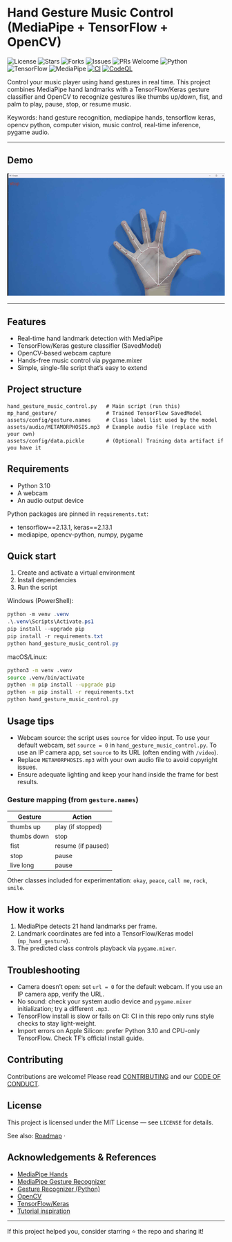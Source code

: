 # Hand Gesture Music Control (MediaPipe + TensorFlow + OpenCV)

![License](https://img.shields.io/github/license/jambhaleAnuj/Music-control-with-hand-gesture-recognition)
![Stars](https://img.shields.io/github/stars/jambhaleAnuj/Music-control-with-hand-gesture-recognition?style=social)
![Forks](https://img.shields.io/github/forks/jambhaleAnuj/Music-control-with-hand-gesture-recognition?style=social)
![Issues](https://img.shields.io/github/issues/jambhaleAnuj/Music-control-with-hand-gesture-recognition)
![PRs Welcome](https://img.shields.io/badge/PRs-welcome-brightgreen.svg)
![Python](https://img.shields.io/badge/Python-3.10-blue)
![TensorFlow](https://img.shields.io/badge/TensorFlow-2.13-orange)
![MediaPipe](https://img.shields.io/badge/MediaPipe-0.10%2B-blueviolet)
[![CI](https://github.com/jambhaleAnuj/Music-control-with-hand-gesture-recognition/actions/workflows/ci.yml/badge.svg)](https://github.com/jambhaleAnuj/Music-control-with-hand-gesture-recognition/actions/workflows/ci.yml)
[![CodeQL](https://github.com/jambhaleAnuj/Music-control-with-hand-gesture-recognition/actions/workflows/codeql.yml/badge.svg)](https://github.com/jambhaleAnuj/Music-control-with-hand-gesture-recognition/actions/workflows/codeql.yml)

Control your music player using hand gestures in real time. This project combines MediaPipe hand landmarks with a TensorFlow/Keras gesture classifier and OpenCV to recognize gestures like thumbs up/down, fist, and palm to play, pause, stop, or resume music.

Keywords: hand gesture recognition, mediapipe hands, tensorflow keras, opencv python, computer vision, music control, real-time inference, pygame audio.

---

## Demo

![Demo](docs/demo.gif)

---

## Features

-   Real-time hand landmark detection with MediaPipe
-   TensorFlow/Keras gesture classifier (SavedModel)
-   OpenCV-based webcam capture
-   Hands-free music control via pygame.mixer
-   Simple, single-file script that’s easy to extend

## Project structure

```text
hand_gesture_music_control.py   # Main script (run this)
mp_hand_gesture/                # Trained TensorFlow SavedModel
assets/config/gesture.names     # Class label list used by the model
assets/audio/METAMORPHOSIS.mp3  # Example audio file (replace with your own)
assets/config/data.pickle       # (Optional) Training data artifact if you have it

```

## Requirements

-   Python 3.10
-   A webcam
-   An audio output device

Python packages are pinned in `requirements.txt`:

-   tensorflow==2.13.1, keras==2.13.1
-   mediapipe, opencv-python, numpy, pygame

## Quick start

1. Create and activate a virtual environment
2. Install dependencies
3. Run the script

Windows (PowerShell):

```powershell
python -m venv .venv
.\.venv\Scripts\Activate.ps1
pip install --upgrade pip
pip install -r requirements.txt
python hand_gesture_music_control.py
```

macOS/Linux:

```bash
python3 -m venv .venv
source .venv/bin/activate
python -m pip install --upgrade pip
python -m pip install -r requirements.txt
python hand_gesture_music_control.py
```

## Usage tips

-   Webcam source: the script uses `source` for video input. To use your default webcam, set `source = 0` in `hand_gesture_music_control.py`. To use an IP camera app, set `source` to its URL (often ending with `/video`).
-   Replace `METAMORPHOSIS.mp3` with your own audio file to avoid copyright issues.
-   Ensure adequate lighting and keep your hand inside the frame for best results.

### Gesture mapping (from `gesture.names`)

| Gesture     | Action             |
| ----------- | ------------------ |
| thumbs up   | play (if stopped)  |
| thumbs down | stop               |
| fist        | resume (if paused) |
| stop        | pause              |
| live long   | pause              |

Other classes included for experimentation: `okay`, `peace`, `call me`, `rock`, `smile`.

## How it works

1. MediaPipe detects 21 hand landmarks per frame.
2. Landmark coordinates are fed into a TensorFlow/Keras model (`mp_hand_gesture`).
3. The predicted class controls playback via `pygame.mixer`.

## Troubleshooting

-   Camera doesn’t open: set `url = 0` for the default webcam. If you use an IP camera app, verify the URL.
-   No sound: check your system audio device and `pygame.mixer` initialization; try a different `.mp3`.
-   TensorFlow install is slow or fails on CI: CI in this repo only runs style checks to stay light-weight.
-   Import errors on Apple Silicon: prefer Python 3.10 and CPU-only TensorFlow. Check TF’s official install guide.

## Contributing

Contributions are welcome! Please read [CONTRIBUTING](.github/CONTRIBUTING.md) and our [CODE OF CONDUCT](.github/CODE_OF_CONDUCT.md).

## License

This project is licensed under the MIT License — see `LICENSE` for details.

See also: [Roadmap](docs/meta/ROADMAP.md) ·

## Acknowledgements & References

-   [MediaPipe Hands](https://developers.google.com/mediapipe/solutions/vision/hands)
-   [MediaPipe Gesture Recognizer](https://developers.google.com/mediapipe/solutions/vision/gesture_recognizer)
-   [Gesture Recognizer (Python)](https://developers.google.com/mediapipe/solutions/vision/gesture_recognizer/python)
-   [OpenCV](https://opencv.org/)
-   [TensorFlow/Keras](https://www.tensorflow.org/)
-   [Tutorial inspiration](https://www.geeksforgeeks.org/face-and-hand-landmarks-detection-using-python-mediapipe-opencv/)

---

If this project helped you, consider starring ⭐ the repo and sharing it!
